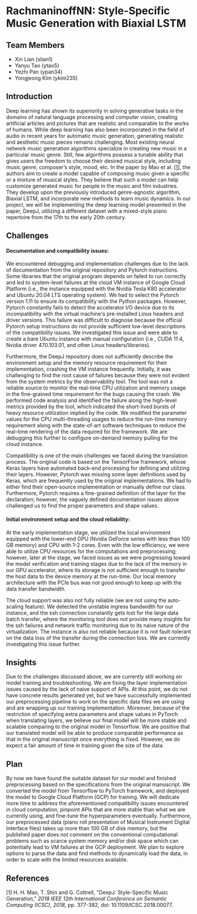 # RachmaninoffNN: Style-Specific Music Generation with Biaxial LSTM

## Team Members
* Xin Lian (xlian1)
* Yanyu Tao (ytao5)
* Yezhi Pan (ypan34)
* Yongjeong Kim (ykim235)

## Introduction

Deep learning has shown its superiority in solving generative tasks in the domains of natural language processing and computer vision, creating artificial articles and pictures that are realistic and comparable to the works of humans. While deep learning has also been incorporated in the field of audio in recent years for automatic music generation, generating realistic and aesthetic music pieces remains challenging. Most existing neural network music generation algorithms specialize in creating new music in a particular music genre. Still, few algorithms possess a tunable ability that gives users the freedom to choose their desired musical style, including music genre, composer’s style, mood, etc. In the paper by Mao et al. [[1](#references)], the authors aim to create a model capable of composing music given a specific or a mixture of musical styles. They believe that such a model can help customize generated music for people in the music and film industries. They develop upon the previously introduced genre-agnostic algorithm, Biaxial LSTM, and incorporate new methods to learn music dynamics. In our project, we will be implementing the deep learning model presented in the paper, DeepJ, utilizing a different dataset with a mixed-style piano repertoire from the 17th to the early 20th century. 

## Challenges

#### Documentation and compatibility issues:
We encountered debugging and implementation challenges due to the lack of documentation from the original repository and Pytorch instructions. Some libraries that the original program depends on failed to run correctly and led to system-level failures at the cloud VM instance of Google Cloud Platform (i.e., the instance equipped with the Nvidia Tesla K80 accelerator and Ubuntu 20.04 LTS operating system). We had to select the Pytorch version 1.11 to ensure its compatibility with the Python packages. However, Pytorch constantly fails to detect the accelerator I/O device due to its incompatibility with the virtual machine's pre-installed Linux headers and driver versions. This failure was difficult to diagnose because the official Pytorch setup instructions do not provide sufficient low-level descriptions of the compatibility issues. We investigated this issue and were able to create a bare Ubuntu instance with manual configuration (i.e., CUDA 11.4, Nvidia driver 470.103.01, and other Linux headers/libraries).
 
Furthermore, the DeepJ repository does not sufficiently describe the environment setup and the memory resource requirement for their implementation, crashing the VM instance frequently. Initially, it was challenging to find the root cause of failures because they were not evident from the system metrics by the observability tool. The tool was not a reliable source to monitor the real-time CPU utilization and memory usage in the fine-grained time requirement for the bugs causing the crash. We performed code analysis and identified the failure along the high-level metrics provided by the tool, which indicated the short-lived bursts of heavy resource utilization implied by the code. We modified the parameter values for the CPU multi-threading usages to reduce the run-time memory requirement along with the state-of-art software techniques to reduce the real-time rendering of the data required for the framework. We are debugging this further to configure on-demand memory pulling for the cloud instance.
 
Compatibility is one of the main challenges we faced during the translation process. The original code is based on the TensorFlow framework, whose Keras layers have automated back-end processing for defining and utilizing their layers. However, Pytorch was missing some layer definitions used by Keras, which are frequently used by the original implementations. We had to either find their open-source implementation or manually define our class. Furthermore, Pytorch requires a fine-grained definition of the layer for the declaration; however, the vaguely defined documentation issues above challenged us to find the proper parameters and shape values.

#### Initial environment setup and the cloud reliability:
At the early implementation stage, we utilized the local environment equipped with the lower-end GPU (Nvidia GeForce series with less than 100 GB memory) and CPU with 1-2 cores. Even with the low efficiency, we were able to utilize CPU resources for the computations and preprocessing; however, later at the stage, we faced issues as we were progressing toward the model verification and training stages due to the lack of the memory in our GPU accelerator, where its storage is not sufficient enough to transfer the host data to the device memory at the run-time. Our local memory architecture with the PCIe bus was not good enough to keep up with the data transfer bandwidth.
 
The cloud support was also not fully reliable (we are not using the auto-scaling feature). We detected the unstable ingress bandwidth for our instance, and the ssh connection constantly gets lost for the large data batch transfer, where the monitoring tool does not provide many insights for the ssh failures and network traffic monitoring due to its naive nature of the virtualization. The instance is also not reliable because it is not fault-tolerant on the data loss of the transfer during the connection loss. We are currently investigating this issue further.

## Insights

Due to the challenges discussed above, we are currently still working on model training and troubleshooting. We are fixing the layer implementation issues caused by the lack of naive support of APIs. At this point, we do not have concrete results generated yet, but we have successfully implemented our preprocessing pipeline to work on the specific data files we are using and are wrapping up our training implementation. Moreover, because of the restriction of specifying extra parameters and shape values in PyTorch when translating layers, we believe our final model will be more stable and scalable comparing to the original model in Tensorflow. We are positive that our translated model will be able to produce comparable performance as that in the original manuscript once everything is fixed. However, we do expect a fair amount of  time in training given the size of the data.


## Plan

By now we have found the suitable dataset for our model and finished preprocessing based on the specifications from the original manuscript. We converted the model from Tensorflow to PyTorch framework, and deployed the model to Google Cloud Platform (GCP) for training. We will dedicate more time to address the aforementioned compatibility issues encountered in cloud computation, pinpoint APIs that are more stable than what we are currently using, and fine-tune the hyperparameters eventually. Furthermore, our preprocessed data (piano roll presentation of Musical Instrument Digital Interface files) takes up more than 100 GB of disk memory, but the published paper does not comment on the conventional computational problems such as scarce system memory and/or disk space which can potentially lead to VM failures at the GCP deployment. We plan to explore options to parse the data and find methods to dynamically load the data, in order to scale with the limited resources available.


## References
[1] H. H. Mao, T. Shin and G. Cottrell, "DeepJ: Style-Specific Music Generation," *2018 IEEE 12th International Conference on Semantic Computing (ICSC), 2018*, pp. 377-382, doi: 10.1109/ICSC.2018.00077.  
